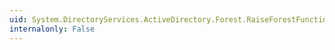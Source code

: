 ```yaml
---
uid: System.DirectoryServices.ActiveDirectory.Forest.RaiseForestFunctionality(System.DirectoryServices.ActiveDirectory.ForestMode)
internalonly: False
---
```

